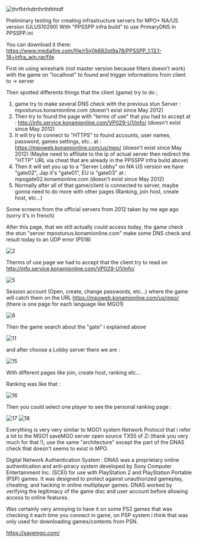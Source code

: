 ![thrfhtrhdtrthrththhtdf](https://github.com/snakeswiss/Project-saveMPO-/assets/140389050/7adc8831-199e-4371-8a86-0afb8f2fe61c)


Preliminary testing for creating infrastructure servers for MPO+ NA/US version (ULUS10290)
With "PPSSPP infra build" to use PrimaryDNS in PPSSPP.ini

You can download it there: https://www.mediafire.com/file/r5ir0k682pt9a78/PPSSPP_1.13.1-18+infra_win.rar/file

First im using wireshark (not master version because filters doesn't work) with the game on "localhost" to found and trigger informations from client to -> server

Then spotted differents things that the client (game) try to do ;

1. game try to make several DNS check with the previous stun Server : mpostunus.konamionline.com (doesn't exist since May 2012)
2. Then try to found the page with "terms of use" that you had to accept at : http://info.service.konamionline.com/VP029-U1/info/ (doesn't exist since May 2012)
3. It will try to connect to "HTTPS" to found accounts, user names, password, games settings, etc.. at : https://mpoweb.konamionline.com/us/mpo/ (doesn't exist since May 2012) (Maybe need to affiliate to the ip of actual server then redirect the "HTTP" URL via cheat that are already in the PPSSPP infra build above)
5. Then it will set you up to a "Server Lobby" on NA US version we have "gate02", Jap it's "gate01", EU is "gate03" at : mpogate02.konamionline.com (doesn't exist since May 2012)
6. Normally after all of that game/client is connected to server, maybe gonna need to do more with other pages (Ranking, join host, create host, etc...)

Some screens from the official servers from 2012 taken by me age ago (sorry it's in french) 

After this page, that we still actually could access today, the game check the stun "server mpostunus.konamionline.com" make some DNS check and result today to an UDP error (P518)

![2](https://github.com/snakeswiss/Project-saveMPO-/assets/140389050/14ae83c1-cfeb-4bc0-8f7a-938f7443028d)


Therms of use page we had to accept that the client try to read on http://info.service.konamionline.com/VP029-U1/info/

![5](https://github.com/snakeswiss/Project-saveMPO-/assets/140389050/77cf5b69-5e1b-4219-9899-090ab8b12dbc)


Session account (Open, create, change passwords, etc...) where the game will catch them on the URL https://mpoweb.konamionline.com/us/mpo/ (there is one page for each language like MGO1)

![6](https://github.com/snakeswiss/Project-saveMPO-/assets/140389050/133601d4-d5cb-4ab6-9748-28cf2c453d4c)


Then the game search about the "gate" i explained above 

![11](https://github.com/snakeswiss/Project-saveMPO-/assets/140389050/12b29659-ad15-4447-8d2e-ec488946ff9b)


and after choose a Lobby server there we are : 

![15](https://github.com/snakeswiss/Project-saveMPO-/assets/140389050/418f1e5b-bcf4-4810-a1de-d758e4f7b2b4)

With different pages like join, create host, ranking etc...


Ranking was like that : 

![16](https://github.com/snakeswiss/Project-saveMPO-/assets/140389050/850cd04b-1d7f-4aa1-8970-907f3df01a11)


Then you could select one player to see the personal ranking page :

![17](https://github.com/snakeswiss/Project-saveMPO-/assets/140389050/aeb75264-9b50-48a7-9212-a191e4199e9d)
![18](https://github.com/snakeswiss/Project-saveMPO-/assets/140389050/21f019bb-b25c-4b33-9ab7-c2ba948ed086)


Everything is very very similar to MGO1 system Network Protocol that i refer a lot to the MGO1 saveMGO server open source TX55 of Zi (thank you very much for that !), use the same "architecture" except the part of the DNAS check that doesn't seems to exist in MPO.

Digital Network Authentication System : DNAS was a proprietary online authentication and anti-piracy system developed by Sony Computer Entertainment Inc. (SCEI) for use with PlayStation 2 and PlayStation Portable (PSP) games. It was designed to protect against unauthorized gameplay, cheating, and hacking in online multiplayer games. DNAS worked by verifying the legitimacy of the game disc and user account before allowing access to online features.

Was certainly very annoying to have it on some PS2 games that was checking it each time you connect in game, on PSP system i think that was only used for downloading games/contents from PSN.

https://savemgo.com/
